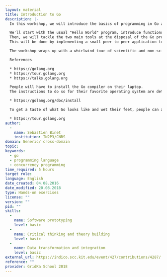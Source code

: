 ```yaml
---
layout: material
title: Introduction to Go
description: |-
  In this workshop, we will introduce the basics of programming in Go and then work our way up to concurrency programming with this relatively new language.

  We'll start with the usual "Hello World" program, introduce functions, variables, packages and then interfaces.
  Then, we will tackle the two main tools at the disposal of the Go programmer (colloquially known as a gopher): the channels and the goroutines.
  This will be done by implementing a small peer to peer application transmitting text messages over the network.

  The workshop wraps up with a whirlwind tour of scientific and non-scientific libraries readily available, and prospects/news about the next Go version.

  References

  * https://golang.org
  * https://tour.golang.org
  * https://talks.golang.org

  People will have to install the Go compiler on their laptop.
  The instructions to do so for their favorite operating system are detailed at:

  * https://golang.org/doc/install

  To get a taste of what Go looks like and wet their feet, people can also follow the interactive, browser-based, installation-free tour from:

  * https://tour.golang.org
author: 
  - 
    name: Sebastien Binet
    institution: IN2P3/CNRS
domain: Generic/ cross-domain
topic: 
keywords: 
  - go
  - programming language
  - concurrency programming
time_required: 5 hours
target role: 
language: English
date_created: 04.08.2016
date_modified: 20.08.2018
type: Hands-on exercises
license: ""
version: ""
pid: ""
skills: 
  - 
    name: Software prototyping
    level: basic
  - 
    name: Critical thinking and theory building
    level: basic
  - 
    name: Data transformation and integration
    level: basic
external_url: https://indico.scc.kit.edu/event/427/contributions/4287/
reference: ""
provider: GridKa School 2018
---
```

